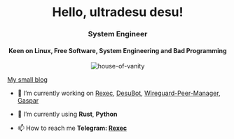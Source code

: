 <h1 align="center">Hello, ultradesu desu!</h1>
<h3 align="center">System Engineer</h3>
<h4 align="center">Keen on Linux, Free Software, System Engineering and Bad Programming</h3>

<p align="center"> <img src="https://komarev.com/ghpvc/?username=house-of-vanity&label=Visitors&color=0e75b6&style=flat-square" alt="house-of-vanity" /> </p>

<a href="https://btwiusearch.net/">My small blog</a>

- 🔭 I’m currently working on [Rexec](https://github.com/house-of-vanity/rexec), [DesuBot](https://github.com/house-of-vanity/desubot), [Wireguard-Peer-Manager](https://github.com/house-of-vanity/Wireguard-Peer-Manager), [Gaspar](https://github.com/house-of-vanity/gaspar)

- 🌱 I’m currently using **Rust**, **Python**

- 📫 How to reach me **Telegram: [Rexec](tg:@ultradesu)**
